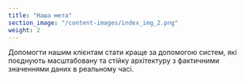 ```yaml
---
title: "Наша мета"
section_image: "/content-images/index_img_2.png"
weight: 2
---
```


Допомогти нашим клієнтам стати краще за допомогою систем,
які поєднують масштабовану та стійку архітектуру з фактичними значеннями даних в реальному часі.